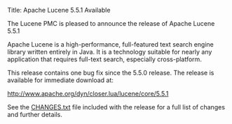 Title: Apache Lucene 5.5.1 Available

The Lucene PMC is pleased to announce the release of Apache Lucene 5.5.1

Apache Lucene is a high-performance, full-featured text search engine
library written entirely in Java. It is a technology suitable for nearly
any application that requires full-text search, especially cross-platform.

This release contains one bug fix since the 5.5.0 release. The release
is available for immediate download at:

  <http://www.apache.org/dyn/closer.lua/lucene/core/5.5.1>

See the [CHANGES.txt](/core/5_5_1/changes/Changes.html) file included with the
release for a full list of changes and further details.

